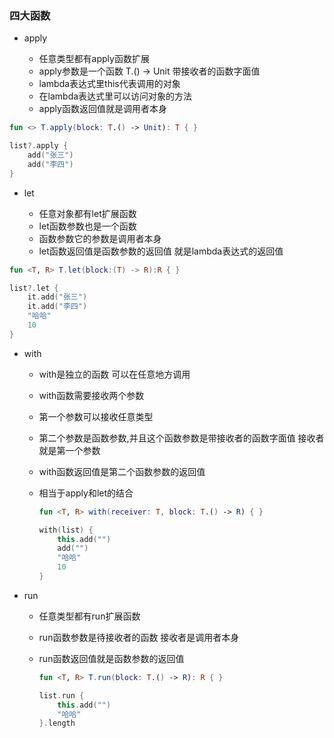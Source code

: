 ### 四大函数

- apply

  - 任意类型都有apply函数扩展
  - apply参数是一个函数  T.() -> Unit 带接收者的函数字面值

   * lambda表达式里this代表调用的对象
   * 在lambda表达式里可以访问对象的方法
   * apply函数返回值就是调用者本身

```kotlin
fun <> T.apply(block: T.() -> Unit): T { }

list?.apply {
    add("张三")
    add("李四")
}
```

- let

  - 任意对象都有let扩展函数

   * let函数参数也是一个函数
   * 函数参数它的参数是调用者本身
   * let函数返回值是函数参数的返回值 就是lambda表达式的返回值


```kotlin
fun <T, R> T.let(block:(T) -> R):R { }

list?.let {
    it.add("张三")
    it.add("李四")
    "哈哈"
    10
}
```
- with

  - with是独立的函数  可以在任意地方调用

  - with函数需要接收两个参数

  - 第一个参数可以接收任意类型

  - 第二个参数是函数参数,并且这个函数参数是带接收者的函数字面值 接收者就是第一个参数

  - with函数返回值是第二个函数参数的返回值

  - 相当于apply和let的结合

    ```kotlin
    fun <T, R> with(receiver: T, block: T.() -> R) { }

    with(list) {
        this.add("")
        add("")
        "哈哈"
        10
    }
    ```


- run

  - 任意类型都有run扩展函数

   * run函数参数是待接收者的函数 接收者是调用者本身

   * run函数返回值就是函数参数的返回值

      ```kotlin
      fun <T, R> T.run(block: T.() -> R): R { }

      list.run {
          this.add("")
          "哈哈"
      }.length
      ```

      ​
